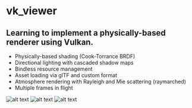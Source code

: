 # vk_viewer
Learning to implement a physically-based renderer using Vulkan.
---
- Physically-based shading (Cook-Torrance BRDF)
- Directional lighting with cascaded shadow maps
- Bindless resource management
- Asset loading via glTF and custom format
- Atmosphere rendering with Rayleigh and Mie scattering (raymarched)
- Multiple frames in flight

![alt text](screenshot1.png "Bloom working")
![alt text](screenshot5.png "Nice evening streetlight")
![alt text](screenshot4.png "Sunset")
